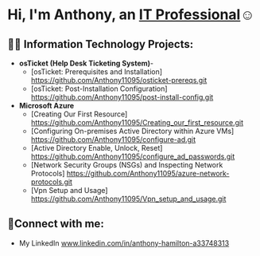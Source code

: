 <h1>Hi, I'm Anthony, an <a href="https://linkedin.com/in/anthony-hamilton-a33748313">IT Professional</a>☺</h1>

<h2>👨‍💻 Information Technology Projects:</h2>

- <b>osTicket (Help Desk Ticketing System)</b>-
  - [osTicket: Prerequisites and Installation] https://github.com/Anthony11095/osticket-prereqs.git
  - [osTicket: Post-Installation Configuration] https://github.com/Anthony11095/post-install-config.git
- <b>Microsoft Azure</b>
  - [Creating Our First Resource] https://github.com/Anthony11095/Creating_our_first_resource.git
  - [Configuring On-premises Active Directory within Azure VMs] https://github.com/Anthony11095/configure-ad.git
  - [Active Directory Enable, Unlock, Reset] https://github.com/Anthony11095/configure_ad_passwords.git
  - [Network Security Groups (NSGs) and Inspecting Network Protocols] https://github.com/Anthony11095/azure-network-protocols.git
  - [Vpn Setup and Usage] https://github.com/Anthony11095/Vpn_setup_and_usage.git
    
<h2>🤳Connect with me:</h2>

  - My LinkedIn www.linkedin.com/in/anthony-hamilton-a33748313
  


